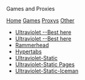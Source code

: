 Games and Proxies
<html>
<head>
<title>Iceman</title>
<meta name="viewport" content="width=device-width, initial-scale=1.0">
<link rel="icon" href="IMG_1486.png" />
<link rel="apple-touch-icon" sizes="192x192" href="IMG_1486.png"> 
<link rel="manifest" href="manifest.json">
<meta name="mobile-web-app-capable" content="yes">
<link rel="stylesheet" href="style.css">
<link rel="stylesheet" href="https://cdnjs.cloudflare.com/ajax/libs/font-awesome/4.7.0/css/font-awesome.min.css">
<style>

</style>
</head>
<body>
<div class="topnav">
<a href="index.html">Home</a>
<a href="games.html">Games</a>
<a class="active" href="proxy.html">Proxys</a>
<a href="other.html">Other</a>
</div>

<ul id='list'> 
      <li class="animals"><a href="https://proxy-iceman0483.github.io/">Ultraviolet  --Best here</a></li> 
      <li class="animals"><a href="https://proxy-duffman3.github.io/">Ultraviolet  --Best here</a></li> 
<li class="animals"><a href="https://serpsceons0phun.eithermouse.com.eithermouse.com/">Rammerhead</a></li> 
<li class="animals"><a href="https://hypertabs-iceman0483.github.io/">Hypertabs</a></li> 
<li class="animals"><a href="https://ultraviolet-iceman0483.github.io">Ultraviolet-Static</a></li>
<li class="animals"><a href="http://ultraviolet-iceman.pages.dev/">Ultraviolet-Static Pages</a></li>
<li class="animals"><a href="http://static-ice-uv.github.io/">Ultraviolet-Static-Iceman</a></li>  
</ul> 
<div id="animals">
<script src="script.js">
</script>



